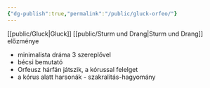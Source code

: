 ```yaml
---
{"dg-publish":true,"permalink":"/public/gluck-orfeo/"}
---
```


[[public/Gluck\|Gluck]]
[[public/Sturm und Drang\|Sturm und Drang]] előzménye

- minimalista dráma 3 szereplővel
- bécsi bemutató
- Orfeusz hárfán játszik, a kórussal felelget
- a kórus alatt harsonák - szakralitás-hagyomány
